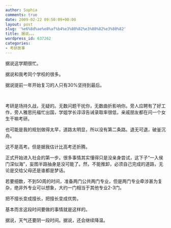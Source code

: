 ```yaml
---
author: Sophia
comments: true
date: 2009-02-22 09:50:09+00:00
layout: post
slug: '%e6%8d%ae%e8%af%b4%e3%80%82%e3%80%82%e3%80%82'
title: 据说。。。
wordpress_id: 637262
categories:
- 考研故事
---
```


据说这学期很忙。

据说和我考同个学校的很多。

据说提前一年开始复习的人只有30%坚持到最后。 

 

考研是场持久战，无疑的。无数问题干扰你，无数曲折影响你。旁人应聘有了好工作，旁人雅思托福忙出国，学姐学长谆谆告诫录取率很低，亲戚朋友都在问一个女生干嘛考研。 

也可能是我的规划做得太早，道路太明显，所以没有第二条路。退无可退，破釜沉舟。

这不是高考。但是据我估计比高考还折腾。

正式开始进入社会的第一步。很多事情其实懂得只是没亲身尝试，这下子“一入侯门深似海”，妄图半路抽身是没可能了。然，不能推卸，必须自己完成的道路，无论是交给父母还是谁都是梦话。

若要细数，不到50周的时间，准备两门公共两门专业，但是两门专业牵涉甚为复杂，绝非外专业可以想象，大约一门相当于其他专业2-3门。

把不擅长变成擅长，把擅长变成优势。

基本而言这段时间要做的事情就是这样的。

据说，天气还要阴一段时间。据说，还会继续降温。 
